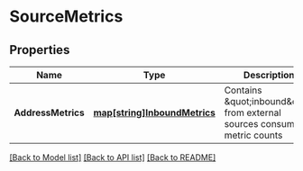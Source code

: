 # SourceMetrics

## Properties

Name | Type | Description | Notes
------------ | ------------- | ------------- | -------------
**AddressMetrics** | [**map[string]InboundMetrics**](InboundMetrics.md) | Contains \&quot;inbound\&quot; from external sources consumed metric counts | 

[[Back to Model list]](../README.md#documentation-for-models) [[Back to API list]](../README.md#documentation-for-api-endpoints) [[Back to README]](../README.md)


